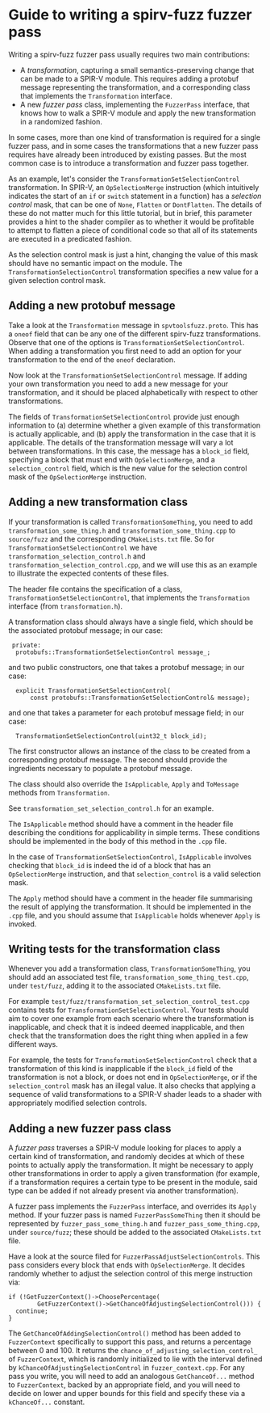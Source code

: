 # Guide to writing a spirv-fuzz fuzzer pass

Writing a spirv-fuzz fuzzer pass usually requires two main contributions:

- A *transformation*, capturing a small semantics-preserving change that can be made to a SPIR-V module.  This requires adding a protobuf message representing the transformation, and a corresponding class that implements the `Transformation` interface.
- A new *fuzzer pass* class, implementing the `FuzzerPass` interface, that knows how to walk a SPIR-V module and apply the new transformation in a randomized fashion.

In some cases, more than one kind of transformation is required for a single fuzzer pass, and in some cases the transformations that a new fuzzer pass requires have already been introduced by existing passes.  But the most common case is to introduce a transformation and fuzzer pass together.

As an example, let's consider the `TransformationSetSelectionControl` transformation.  In SPIR-V, an `OpSelectionMerge` instruction (which intuitively indicates the start of an `if` or `switch` statement in a function) has a *selection control* mask, that can be one of `None`, `Flatten` or `DontFlatten`.  The details of these do not matter much for this little tutorial, but in brief, this parameter provides a hint to the shader compiler as to whether it would be profitable to attempt to flatten a piece of conditional code so that all of its statements are executed in a predicated fashion.

As the selection control mask is just a hint, changing the value of this mask should have no semantic impact on the module.  The `TransformationSelectionControl` transformation specifies a new value for a given selection control mask.

## Adding a new protobuf message

Take a look at the `Transformation` message in `spvtoolsfuzz.proto`.  This has a `oneof` field that can be any one of the different spirv-fuzz transformations.  Observe that one of the options is `TransformationSetSelectionControl`.  When adding a transformation you first need to add an option for your transformation to the end of the `oneof` declaration.

Now look at the `TransformationSetSelectionControl` message.  If adding your own transformation you need to add a new message for your transformation, and it should be placed alphabetically with respect to other transformations.

The fields of `TransformationSetSelectionControl` provide just enough information to (a) determine whether a given example of this transformation is actually applicable, and (b) apply the transformation in the case that it is applicable.  The details of the transformation message will vary a lot between transformations.  In this case, the message has a `block_id` field, specifying a block that must end with `OpSelectionMerge`, and a `selection_control` field, which is the new value for the selection control mask of the `OpSelectionMerge` instruction.

## Adding a new transformation class

If your transformation is called `TransformationSomeThing`, you need to add `transformation_some_thing.h` and `transformation_some_thing.cpp` to `source/fuzz` and the corresponding `CMakeLists.txt` file.  So for `TransformationSetSelectionControl` we have `transformation_selection_control.h` and `transformation_selection_control.cpp`, and we will use this as an example to illustrate the expected contents of these files.

The header file contains the specification of a class, `TransformationSetSelectionControl`, that implements the `Transformation` interface (from `transformation.h`).

A transformation class should always have a single field, which should be the associated protobuf message; in our case:

```
 private:
  protobufs::TransformationSetSelectionControl message_;
```

and two public constructors, one that takes a protobuf message; in our case:

```
  explicit TransformationSetSelectionControl(
      const protobufs::TransformationSetSelectionControl& message);
```

and one that takes a parameter for each protobuf message field; in our case:

```
  TransformationSetSelectionControl(uint32_t block_id);
```

The first constructor allows an instance of the class to be created from a corresponding protobuf message.  The second should provide the ingredients necessary to populate a protobuf message.

The class should also override the `IsApplicable`, `Apply` and `ToMessage` methods from `Transformation`.

See `transformation_set_selection_control.h` for an example.

The `IsApplicable` method should have a comment in the header file describing the conditions for applicability in simple terms.  These conditions should be implemented in the body of this method in the `.cpp` file.

In the case of `TransformationSetSelectionControl`, `IsApplicable` involves checking that `block_id` is indeed the id of a block that has an `OpSelectionMerge` instruction, and that `selection_control` is a valid selection mask.

The `Apply` method should have a comment in the header file summarising the result of applying the transformation.  It should be implemented in the `.cpp` file, and you should assume that `IsApplicable` holds whenever `Apply` is invoked.

## Writing tests for the transformation class

Whenever you add a transformation class, `TransformationSomeThing`, you should add an associated test file, `transformation_some_thing_test.cpp`, under `test/fuzz`, adding it to the associated `CMakeLists.txt` file.

For example `test/fuzz/transformation_set_selection_control_test.cpp` contains tests for `TransformationSetSelectionControl`.  Your tests should aim to cover one example from each scenario where the transformation is inapplicable, and check that it is indeed deemed inapplicable, and then check that the transformation does the right thing when applied in a few different ways.

For example, the tests for `TransformationSetSelectionControl` check that a transformation of this kind is inapplicable if the `block_id` field of the transformation is not a block, or does not end in `OpSelectionMerge`, or if the `selection_control` mask has an illegal value.  It also checks that applying a sequence of valid transformations to a SPIR-V shader leads to a shader with appropriately modified selection controls.

## Adding a new fuzzer pass class

A *fuzzer pass* traverses a SPIR-V module looking for places to apply a certain kind of transformation, and randomly decides at which of these points to actually apply the transformation.  It might be necessary to apply other transformations in order to apply a given transformation (for example, if a transformation requires a certain type to be present in the module, said type can be added if not already present via another transformation).

A fuzzer pass implements the `FuzzerPass` interface, and overrides its `Apply` method.  If your fuzzer pass is named `FuzzerPassSomeThing` then it should be represented by `fuzzer_pass_some_thing.h` and `fuzzer_pass_some_thing.cpp`, under `source/fuzz`; these should be added to the associated `CMakeLists.txt` file.

Have a look at the source filed for `FuzzerPassAdjustSelectionControls`.  This pass considers every block that ends with `OpSelectionMerge`.  It decides randomly whether to adjust the selection control of this merge instruction via:

```
if (!GetFuzzerContext()->ChoosePercentage(
        GetFuzzerContext()->GetChanceOfAdjustingSelectionControl())) {
  continue;
}
```

The `GetChanceOfAddingSelectionControl()` method has been added to `FuzzerContext` specifically to support this pass, and returns a percentage between 0 and 100.  It returns the `chance_of_adjusting_selection_control_` of `FuzzerContext`, which is randomly initialized to lie with the interval defined by `kChanceOfAdjustingSelectionControl` in `fuzzer_context.cpp`.  For any pass you write, you will need to add an analogous `GetChanceOf...` method to `FuzzerContext`, backed by an appropriate field, and you will need to decide on lower and upper bounds for this field and specify these via a `kChanceOf...` constant.
